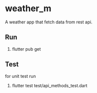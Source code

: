 # weather_m

A weather app that fetch data from rest api.

## Run

1.  flutter pub get

## Test

for unit test run

1. flutter test test/api_methods_test.dart
